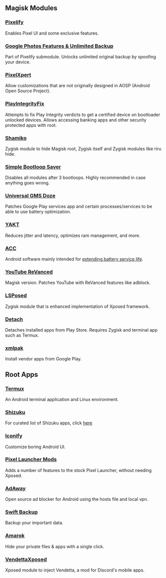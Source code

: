 ## Magisk Modules 
### [Pixelify](https://github.com/Kingsman44/Pixelify)
Enables Pixel UI and some exclusive features.
### [Google Photos Features & Unlimited Backup](https://www.pling.com/p/2004615/)
Part of Pixelify submodule. Unlocks unlimited original backup by spoofing your device.
### [PixelXpert](https://github.com/siavash79/PixelXpert)
Allow customizations that are not originally designed in AOSP (Android Open Source Project).
### [PlayIntegrityFix](https://github.com/chiteroman/PlayIntegrityFix)
Attempts to fix Play Integrity verdicts to get a certified device on bootloader unlocked devices. Allows accessing banking apps and other security protected apps with root.
### [Shamiko](https://github.com/LSPosed/LSPosed.github.io/releases)
Zygisk module to hide Magisk root, Zygisk itself and Zygisk modules like riru hide.
### [Simple Bootloop Saver](https://github.com/Magisk-Modules-Alt-Repo/Simple_BootloopSaver)
Disables all modules after 3 bootloops. Highly recommended in case anything goes wrong.
### [Universal GMS Doze](https://github.com/gloeyisk/universal-gms-doze)
Patches Google Play services app and certain processes/services to be able to use battery optimization.
### [YAKT](https://github.com/NotZeetaa/YAKT)
Reduces jitter and latency, optimizes ram management, and more.
### [ACC](https://github.com/VR-25/acc)
Android software mainly intended for [extending battery service life](https://batteryuniversity.com/article/bu-808-how-to-prolong-lithium-based-batteries).
### [YouTube ReVanced](https://github.com/j-hc/revanced-magisk-module)
Magisk version. Patches YouTube with ReVanced features like adblock.
### [LSPosed](https://github.com/LSPosed/LSPosed)
Zygisk module that is enhanced implementation of Xposed framework.
### [Detach](https://github.com/j-hc/zygisk-detach)
Detaches installed apps from Play Store. Requires Zygisk and terminal app such as Termux.
### [xmlpak](https://github.com/Magisk-Modules-Repo/xmlpak)
Install vendor apps from Google Play.

## Root Apps
### [Termux](https://github.com/termux/termux-app)
An Android terminal application and Linux environment.
### [Shizuku](https://github.com/RikkaApps/Shizuku)
For curated list of Shizuku apps, click [here](https://github.com/ThePBone/awesome-shizuku)
### [Iconify](https://github.com/Mahmud0808/Iconify)
Customize boring Android UI.
### [Pixel Launcher Mods](https://github.com/KieronQuinn/PixelLauncherMods)
Adds a number of features to the stock Pixel Launcher, without needing Xposed.
### [AdAway](https://adaway.org/)
Open source ad blocker for Android using the hosts file and local vpn.
### [Swift Backup](https://play.google.com/store/apps/details?id=org.swiftapps.swiftbackup)
Backup your important data.
### [Amarok]( https://github.com/deltazefiro/Amarok-Hider )
Hide your private files & apps with a single click.
### [VendettaXposed](https://github.com/vendetta-mod/Vendetta)
Xposed module to inject Vendetta, a mod for Discord's mobile apps.
